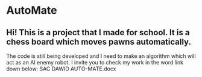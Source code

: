 # AutoMate

## Hi! This is a project that I made for school. It is a chess board which moves pawns automatically. 

The code is still being developed and I need to make an algorithm which will act as an AI enemy robot. 
I invite you to check my work in the word link down below: 
SAC DAWID AUTO-MATE.docx 
